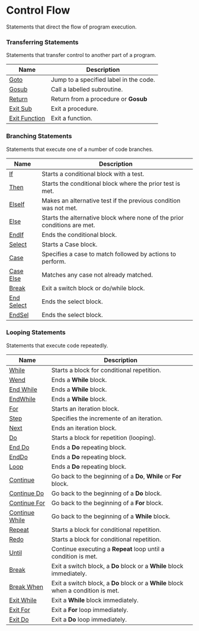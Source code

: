 # Control Flow

Statements that direct the flow of program execution.

### Transferring Statements

Statements that transfer control to another part of a program.

| Name       | Description |
| ---------- | ----------- |
| [Goto](#Goto) | Jump to a specified label in the code. |
| [Gosub](#Gosub) | Call a labelled subroutine. |
| [Return](#Return) | Return from a procedure or **Gosub** |
| [Exit Sub](#exitsub) | Exit a procedure. |
| [Exit Function](#exitfunction) | Exit a function. |

### Branching Statements

Statements that execute one of a number of code branches.

| Name       | Description |
| ---------- | ----------- |
| [If](#if) | Starts a conditional block with a test. |
| [Then](#then) | Starts the conditional block where the prior test is met. |
| [ElseIf](#elseif) | Makes an alternative test if the previous condition was not met. |
| [Else](#else) | Starts the alternative block where none of the prior conditions are met. |
| [EndIf](#endif) | Ends the conditional block. |
| [Select](#select) | Starts a Case block. |
| [Case](#case) | Specifies a case to match followed by actions to perform.  |
| [Case Else](#caseelse) | Matches any case not already matched. |
| [Break](#break) | Exit a switch block or do/while block. |
| [End Select](#endselect) | Ends the select block. |
| [EndSel](#endselect) | Ends the select block. |

### Looping Statements

Statements that execute code repeatedly.

| Name       | Description |
| ---------- | ----------- |
| [While](#while) | Starts a block for conditional repetition. |
| [Wend](#wend) | Ends a **While** block. |
| [End While](#endwhile) | Ends a **While** block. |
| [EndWhile](#endwhile) | Ends a **While** block. |
| [For](#for) | Starts an iteration block. |
| [Step](#step) | Specifies the incremente of an iteration. |
| [Next](#next) | Ends an iteration block. |
| [Do](#do) | Starts a block for repetition (looping). |
| [End Do](#enddo) | Ends a **Do** repeating block. |
| [EndDo](#enddo) | Ends a **Do** repeating block. |
| [Loop](#loop) | Ends a **Do** repeating block. |
| [Continue](#continue) | Go back to the beginning of a **Do**, **While** or **For** block. |
| [Continue Do](#continuedo) | Go back to the beginning of a **Do** block. |
| [Continue For](#continuefor) | Go back to the beginning of a **For** block. |
| [Continue While](#continuewhile) | Go back to the beginning of a **While** block. | |
| [Repeat](#repeat) | Starts a block for conditional repetition. |
| [Redo](#redo) | Starts a block for conditional repetition. |
| [Until](#until) | Continue executing a **Repeat** loop until a condition is met. |
| [Break](#break) | Exit a switch block, a **Do** block or a **While** block immediately. |
| [Break When](#breakwhen) | Exit a switch block, a **Do** block or a **While** block when a condition is met. |
| [Exit While](#exitwhile) | Exit a **While** block immediately. |
| [Exit For](#exitfor) | Exit a **For** loop immediately. |
| [Exit Do](#exitdo) | Exit a **Do** loop immediately. | |
